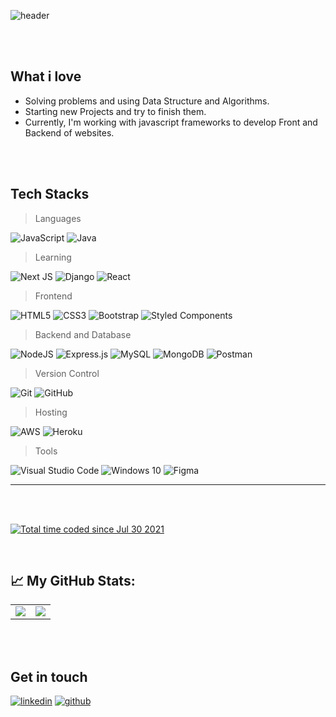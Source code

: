 
![header](https://capsule-render.vercel.app/api?type=rect&color=gradient&height=200&section=header&text=Hello%20welcome&fontColor=#fff&fontSize=40)

<br/>
<br/>

## What i love

<div >
<ul>
<li>
Solving problems and using Data Structure and Algorithms. 
</li>
<li>
Starting new Projects and try to finish them.
</li>
<li>
Currently, I'm working with javascript frameworks to develop Front and Backend of websites.
</li>
</ul>
</div>
<br/>
<br/>



## Tech Stacks 

> Languages 
<p>
<img alt="JavaScript" src="https://img.shields.io/badge/javascript%20-%23323330.svg?&style=for-the-badge&logo=javascript&logoColor=%23F7DF1E"/>
<img alt="Java" src="https://img.shields.io/badge/java-%23F24E1E.svg?&style=for-the-badge&logo=java&logoColor=white"/>
</p>

>Learning
<p>
<img alt="Next JS" src="https://img.shields.io/badge/nextjs-%23000000.svg?style=for-the-badge&logo=next.js&logoColor=white"/>
<img alt="Django" src="https://img.shields.io/badge/django-%23092E20.svg?style=for-the-badge&logo=django&logoColor=white"/>
 <img alt="React" src="https://img.shields.io/badge/react%20-%2320232a.svg?&style=for-the-badge&logo=react&logoColor=%2361DAFB"/>
</p>

>Frontend
<p>

<img alt="HTML5" src="https://img.shields.io/badge/html5%20-%23E34F26.svg?&style=for-the-badge&logo=html5&logoColor=white"/>
<img alt="CSS3" src="https://img.shields.io/badge/css3%20-%231572B6.svg?&style=for-the-badge&logo=css3&logoColor=white"/>
<img alt="Bootstrap" src="https://img.shields.io/badge/bootstrap%20-%23563D7C.svg?&style=for-the-badge&logo=bootstrap&logoColor=white"/>
<img alt="Styled Components" src="https://img.shields.io/badge/styled--components-DB7093?style=for-the-badge&logo=styled-components&logoColor=white"/>
</p>

>Backend and Database
<p>
<img alt="NodeJS" src="https://img.shields.io/badge/node.js%20-%2343853D.svg?&style=for-the-badge&logo=node.js&logoColor=white"/>
<img alt="Express.js" src="https://img.shields.io/badge/express.js%20-%23404d59.svg?&style=for-the-badge"/>
<img alt="MySQL" src="https://img.shields.io/badge/mysql-%231572B6.svg?&style=for-the-badge&logo=mysql&logoColor=white"/>
<img alt="MongoDB" src ="https://img.shields.io/badge/MongoDB-%234ea94b.svg?&style=for-the-badge&logo=mongodb&logoColor=white"/>
<img alt="Postman" src="https://img.shields.io/badge/Postman-FF6C37?style=for-the-badge&logo=postman&logoColor=red" />
</p>


>Version Control
<p>
<img alt="Git" src="https://img.shields.io/badge/git%20-%23F05033.svg?&style=for-the-badge&logo=git&logoColor=white"/>
<img alt="GitHub" src="https://img.shields.io/badge/github%20-%23121011.svg?&style=for-the-badge&logo=github&logoColor=white"/>
</p>

>Hosting
<p>
<img alt="AWS" src="https://img.shields.io/badge/AWS%20-%23FF9900.svg?&style=for-the-badge&logo=amazon-aws&logoColor=white"/>
<img alt="Heroku" src="https://img.shields.io/badge/heroku%20-%23430098.svg?&style=for-the-badge&logo=heroku&logoColor=white"/>
</p>

>Tools
<p>
<img alt="Visual Studio Code" src="https://img.shields.io/badge/VisualStudioCode-0078d7.svg?&style=for-the-badge&logo=visual-studio-code&logoColor=white"/>
<img alt="Windows 10" src="https://img.shields.io/badge/Windows-0078D6?style=for-the-badge&logo=windows&logoColor=white" />
<img alt="Figma" src="https://img.shields.io/badge/figma-%23F24E1E.svg?&style=for-the-badge&logo=figma&logoColor=white"/>
</p>

---
<br/>
</br>

<a href="https://wakatime.com/@ebb8fe80-e81c-4acf-91b5-b0790931cf83"><img src="https://wakatime.com/badge/user/ebb8fe80-e81c-4acf-91b5-b0790931cf83/project/74bdaef4-2d7d-407d-b0f0-bb03a25869f5.svg" alt="Total time coded since Jul 30 2021" /></a>

</br>

## 📈 **My GitHub Stats:**     
<table>
  <td><a href="https://github.com/kevohm/kevohm">
  <img align="center" src="https://github-readme-stats.vercel.app/api?username=kevohm&show_icons=true&theme=radical" />
    </a></td>
  <td>
<a href="https://github.com/kevohm/kevohm">
  <img align="center" src="https://github-readme-stats.vercel.app/api/top-langs/?username=kevohm&layout=compact&show_icons=true&theme=radical" />
</a></td>

</table>

</br>
</br>

## Get in touch

<p>
  <a href="https://www.linkedin.com/in/kevin-kipkemboi-7294181ba"><img src="https://img.icons8.com/color/50/111111/linkedin.png" alt="linkedin"/></a>
  <a href="https://www.github.com/kevohm"><img src="https://img.icons8.com/color/48/000000/github--v3.png" alt="github"/></a>
</p>
